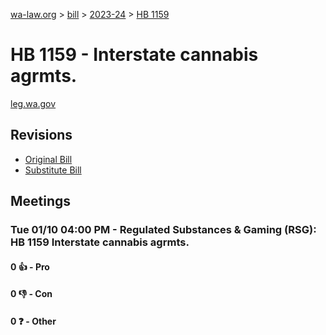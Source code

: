 [wa-law.org](/) > [bill](/bill/) > [2023-24](/bill/2023-24/) > [HB 1159](/bill/2023-24/hb/1159/)

# HB 1159 - Interstate cannabis agrmts.
[leg.wa.gov](https://app.leg.wa.gov/billsummary?BillNumber=1159&Year=2023&Initiative=false)

## Revisions
* [Original Bill](1/)
* [Substitute Bill](S/)

## Meetings
### Tue 01/10 04:00 PM - Regulated Substances & Gaming (RSG): HB 1159 Interstate cannabis agrmts.
#### 0 👍 - Pro

#### 0 👎 - Con

#### 0 ❓ - Other
